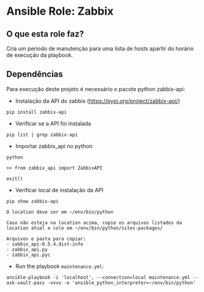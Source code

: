 # Ansible Role: Zabbix

## O que esta role faz?

Cria um periodo de manutenção para uma lista de hosts apartir do horário de execução da playbook.

## Dependências

Para execução deste projeto é necessário o pacote python zabbix-api:

* Instalação da API do zabbix (https://pypi.org/project/zabbix-api/)
```
pip install zabbix-api
```

* Verificar se a API foi instalada
```
pip list | grep zabbix-api
```

* Importar zabbix_api no python
```
python

>> from zabbix_api import ZabbixAPI

exit()
```

* Verificar local de instalação da API
```
pip show zabbix-api
```
```
O location deve ser em ~/env/bin/python

Caso não esteja na location acima, copie os arquivos listados da location atual e cole em ~/env/bin/python/sites-packages/

Arquivos e pasta para copiar: 
- zabbix_api-0.5.4.dist-info
- zabbix_api.py
- zabbix_api.pyc
```
* Run the playbook `maintenance.yml`:
```
ansible-playbook -i 'localhost', --connection=local maintenance.yml --ask-vault-pass -vvvv -e 'ansible_python_interpreter=~/env/bin/python'
```
